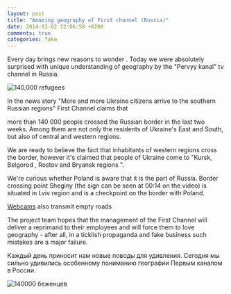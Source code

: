 ```yaml
---
layout: post
title: "Amazing geography of First channel (Russia)"
date: 2014-03-02 12:06:58 +0200
comments: true
categories: fake
---
```

Every day brings new reasons to wonder . Today we were absolutely surprised with unique understanding of geography by the "Pervyy kanal" tv channel in Russia.

![140,000 refugees](http://storage1.censor.net.ua/images/f/2/f/9/f2f903fe52fb0ca600d3a866bffd77e4/640x400.jpg)

In the news story "More and more Ukraine citizens arrive to the southern Russian regions" First Channel claims that

more than 140 000 people crossed the Russian border in the last two weeks. Among them are not only the residents of Ukraine's East and South, but also of central and western regions.

We are ready to believe the fact that inhabitants of western regions cross the border, however it's claimed that people of Ukraine come to "Kursk, Belgorod , Rostov and Bryansk regions ".

We're curious whether Poland is aware that it is the part of Russia. Border crossing point Sheginy (the sign can be seen at 00:14 on the video) is situated in Lviv region and is a checkpoint on the border with Poland.

[Webcams](http://service.alfard-bel.ru/tamogna-online-nehoteevka.html) also transmit empty roads

The project team hopes that the management of the First Channel will deliver a reprimand to their employees and will force them to love geography - after all, in a ticklish propaganda and fake business such mistakes are a major failure.

Каждый день приносит нам новые поводы для удивления. Cегодня мы сильно удивились особенному пониманию географии Первым каналом в России.

![140000 беженцев](http://storage1.censor.net.ua/images/f/2/f/9/f2f903fe52fb0ca600d3a866bffd77e4/640x400.jpg)
